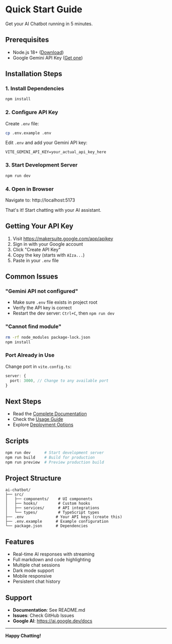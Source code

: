 # Quick Start Guide

Get your AI Chatbot running in 5 minutes.

## Prerequisites

- Node.js 18+ ([Download](https://nodejs.org/))
- Google Gemini API Key ([Get one](https://makersuite.google.com/app/apikey))

## Installation Steps

### 1. Install Dependencies
```bash
npm install
```

### 2. Configure API Key

Create `.env` file:
```bash
cp .env.example .env
```

Edit `.env` and add your Gemini API key:
```env
VITE_GEMINI_API_KEY=your_actual_api_key_here
```

### 3. Start Development Server
```bash
npm run dev
```

### 4. Open in Browser

Navigate to: http://localhost:5173

That's it! Start chatting with your AI assistant.

## Getting Your API Key

1. Visit https://makersuite.google.com/app/apikey
2. Sign in with your Google account
3. Click "Create API Key"
4. Copy the key (starts with `AIza...`)
5. Paste in your `.env` file

## Common Issues

### "Gemini API not configured"
- Make sure `.env` file exists in project root
- Verify the API key is correct
- Restart the dev server: `Ctrl+C`, then `npm run dev`

### "Cannot find module"
```bash
rm -rf node_modules package-lock.json
npm install
```

### Port Already in Use
Change port in `vite.config.ts`:
```typescript
server: {
  port: 3000, // Change to any available port
}
```

## Next Steps

- Read the [Complete Documentation](README.md)
- Check the [Usage Guide](USAGE_GUIDE.md)
- Explore [Deployment Options](DEPLOYMENT.md)

## Scripts

```bash
npm run dev      # Start development server
npm run build    # Build for production
npm run preview  # Preview production build
```

## Project Structure

```
ai-chatbot/
├── src/
│   ├── components/    # UI components
│   ├── hooks/         # Custom hooks
│   ├── services/      # API integrations
│   └── types/         # TypeScript types
├── .env              # Your API keys (create this)
├── .env.example      # Example configuration
└── package.json      # Dependencies
```

## Features

- Real-time AI responses with streaming
- Full markdown and code highlighting
- Multiple chat sessions
- Dark mode support
- Mobile responsive
- Persistent chat history

## Support

- **Documentation**: See README.md
- **Issues**: Check GitHub Issues
- **Google AI**: https://ai.google.dev/docs

---

**Happy Chatting!**
